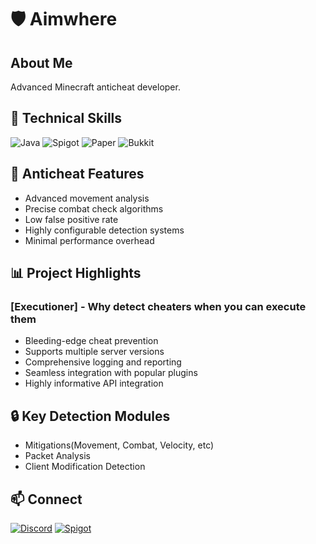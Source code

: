 # 🛡️ Aimwhere

## About Me
Advanced Minecraft anticheat developer.

## 🧰 Technical Skills
![Java](https://img.shields.io/badge/Java-ED8B00?style=for-the-badge&logo=java&logoColor=white)
![Spigot](https://img.shields.io/badge/Spigot-ff6f00?style=for-the-badge&logo=minecraft&logoColor=white)
![Paper](https://img.shields.io/badge/Paper-3178C6?style=for-the-badge&logo=data:image/png;base64,...)
![Bukkit](https://img.shields.io/badge/Bukkit-4CAF50?style=for-the-badge&logo=minecraft&logoColor=white)

## 🚀 Anticheat Features
- Advanced movement analysis
- Precise combat check algorithms
- Low false positive rate
- Highly configurable detection systems
- Minimal performance overhead

## 📊 Project Highlights
### [Executioner] - Why detect cheaters when you can execute them
- Bleeding-edge cheat prevention
- Supports multiple server versions
- Comprehensive logging and reporting
- Seamless integration with popular plugins
- Highly informative API integration

## 🔒 Key Detection Modules
- Mitigations(Movement, Combat, Velocity, etc)
- Packet Analysis
- Client Modification Detection

## 📫 Connect
[![Discord](https://img.shields.io/badge/Discord-7289DA?style=for-the-badge&logo=discord&logoColor=white)](https://discord.gg/precisity)
[![Spigot](https://img.shields.io/badge/Spigot-FF6F00?style=for-the-badge&logo=minecraft&logoColor=white)](https://www.spigotmc.org/members/dmc5.1833637/)

<!--
**Zorrop0/Zorrop0** is a ✨ _special_ ✨ repository because its `README.md` (this file) appears on your GitHub profile.

Here are some ideas to get you started:

- 🔭 I’m currently working on ...
- 🌱 I’m currently learning ...
- 👯 I’m looking to collaborate on ...
- 🤔 I’m looking for help with ...
- 💬 Ask me about ...
- 📫 How to reach me: ...
- 😄 Pronouns: ...
- ⚡ Fun fact: ...
-->
